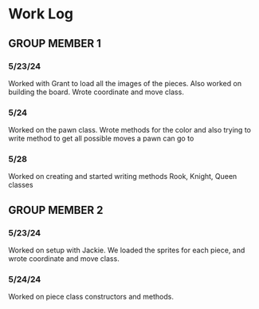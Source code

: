 # Work Log

## GROUP MEMBER 1

### 5/23/24

Worked with Grant to load all the images of the pieces. Also worked on building the board. Wrote coordinate and move class.

### 5/24

Worked on the pawn class. Wrote methods for the color and also trying to write method to get all possible moves a pawn can go to

### 5/28

Worked on creating and started writing methods Rook, Knight, Queen classes

## GROUP MEMBER 2

### 5/23/24
Worked on setup with Jackie. We loaded the sprites for each piece, and wrote coordinate and move class.



### 5/24/24 


Worked on piece class constructors and methods. 
